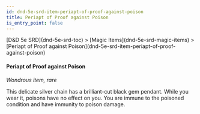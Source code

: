 ```yaml
---
id: dnd-5e-srd-item-periapt-of-proof-against-poison
title: Periapt of Proof against Poison
is_entry_point: false
---
```


<breadcrumb>
[D&D 5e SRD](dnd-5e-srd-toc) >  [Magic Items](dnd-5e-srd-magic-items) > [Periapt of Proof against Poison](dnd-5e-srd-item-periapt-of-proof-against-poison)
</breadcrumb>

#### Periapt of Proof against Poison

*Wondrous item, rare*

This delicate silver chain has a brilliant-cut black gem pendant. While you wear it, poisons have no effect on you. You are immune to the poisoned condition and have immunity to poison damage.

